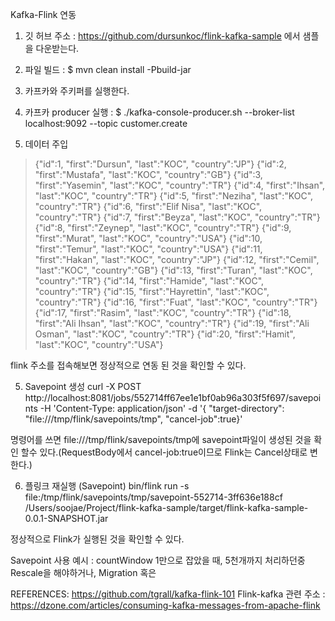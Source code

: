 Kafka-Flink 연동


1. 깃 허브 주소 : https://github.com/dursunkoc/flink-kafka-sample 에서 샘플을 다운받는다.

2. 파일 빌드 : $ mvn clean install -Pbuild-jar

3. 카프카와 주키퍼를 실행한다.
4. 카프카 producer 실행 : $ ./kafka-console-producer.sh --broker-list localhost:9092 --topic customer.create
5. 데이터 주입
> {"id":1, "first":"Dursun", "last":"KOC", "country":"JP"}
> {"id":2, "first":"Mustafa", "last":"KOC", "country":"GB"}
> {"id":3, "first":"Yasemin", "last":"KOC", "country":"TR"}
> {"id":4, "first":"Ihsan", "last":"KOC", "country":"TR"}
> {"id":5, "first":"Neziha", "last":"KOC", "country":"TR"}
> {"id":6, "first":"Elif Nisa", "last":"KOC", "country":"TR"}
> {"id":7, "first":"Beyza", "last":"KOC", "country":"TR"}
> {"id":8, "first":"Zeynep", "last":"KOC", "country":"TR"}
> {"id":9, "first":"Murat", "last":"KOC", "country":"USA"}
> {"id":10, "first":"Temur", "last":"KOC", "country":"USA"}
> {"id":11, "first":"Hakan", "last":"KOC", "country":"JP"}
> {"id":12, "first":"Cemil", "last":"KOC", "country":"GB"}
> {"id":13, "first":"Turan", "last":"KOC", "country":"TR"}
> {"id":14, "first":"Hamide", "last":"KOC", "country":"TR"}
> {"id":15, "first":"Hayrettin", "last":"KOC", "country":"TR"}
> {"id":16, "first":"Fuat", "last":"KOC", "country":"TR"}
> {"id":17, "first":"Rasim", "last":"KOC", "country":"TR"}
> {"id":18, "first":"Ali Ihsan", "last":"KOC", "country":"TR"}
> {"id":19, "first":"Ali Osman", "last":"KOC", "country":"TR"}
> {"id":20, "first":"Hamit", "last":"KOC", "country":"USA"}

flink 주소를 접속해보면 정상적으로 연동 된 것을 확인할 수 있다.

5. Savepoint 생성
curl -X POST http://localhost:8081/jobs/552714ff67ee1e1bf0ab96a303f5f697/savepoints -H 'Content-Type: application/json' -d '{ "target-directory": "file:///tmp/flink/savepoints/tmp", "cancel-job":true}'

명령어를 쓰면 file:///tmp/flink/savepoints/tmp에 savepoint파일이 생성된 것을 확인 할수 있다.(RequestBody에서 cancel-job:true이므로 Flink는 Cancel상태로 변한다.)

6. 플링크 재실행 (Savepoint) 
bin/flink run -s file:/tmp/flink/savepoints/tmp/savepoint-552714-3ff636e188cf  /Users/soojae/Project/flink-kafka-sample/target/flink-kafka-sample-0.0.1-SNAPSHOT.jar

정상적으로 Flink가 실행된 것을 확인할 수 있다.

Savepoint 사용 예시 : countWindow 1만으로 잡았을 때, 5천개까지 처리하던중 Rescale을 해야하거나, Migration 혹은 



REFERENCES: https://github.com/tgrall/kafka-flink-101
Flink-kafka 관련 주소 : https://dzone.com/articles/consuming-kafka-messages-from-apache-flink